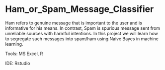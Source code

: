 # Ham_or_Spam_Message_Classifier


Ham refers to genuine message that is important to the user and is informative for his means. In contrast, Spam is spurious message sent from unreliable sources with harmful intentions. In this project we will learn how to segregate such messages into spam/ham using Naive Bayes in machine learning.

Tools: MS Excel, R

IDE: Rstudio
